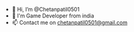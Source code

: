 - 👋 Hi, I’m @Chetanpatil0501
- 👀 I'm Game Developer from india
- 📫 Contact me on chetanpatil0501@gmail.com

<!---
Chetanpatil0501/Chetanpatil0501 is a ✨ special ✨ repository because its `README.md` (this file) appears on your GitHub profile.
You can click the Preview link to take a look at your changes.
--->
